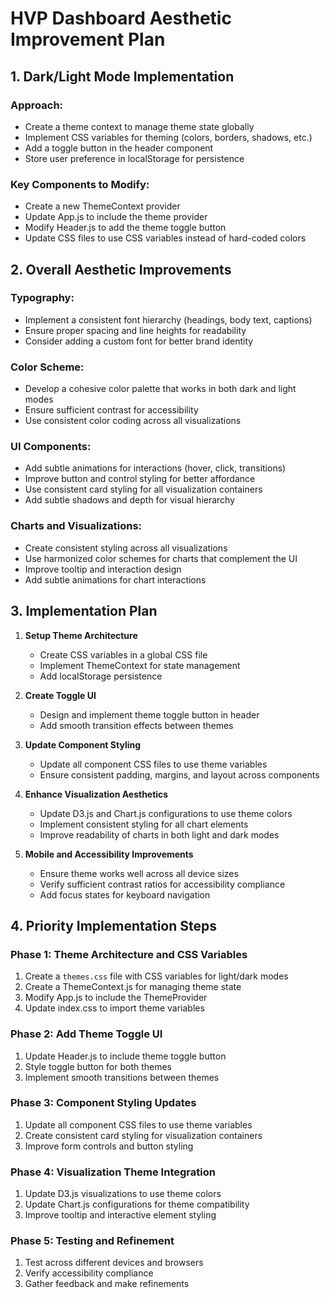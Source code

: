 # HVP Dashboard Aesthetic Improvement Plan

## 1. Dark/Light Mode Implementation

### Approach:
- Create a theme context to manage theme state globally
- Implement CSS variables for theming (colors, borders, shadows, etc.)
- Add a toggle button in the header component
- Store user preference in localStorage for persistence

### Key Components to Modify:
- Create a new ThemeContext provider
- Update App.js to include the theme provider
- Modify Header.js to add the theme toggle button
- Update CSS files to use CSS variables instead of hard-coded colors

## 2. Overall Aesthetic Improvements

### Typography:
- Implement a consistent font hierarchy (headings, body text, captions)
- Ensure proper spacing and line heights for readability
- Consider adding a custom font for better brand identity

### Color Scheme:
- Develop a cohesive color palette that works in both dark and light modes
- Ensure sufficient contrast for accessibility
- Use consistent color coding across all visualizations

### UI Components:
- Add subtle animations for interactions (hover, click, transitions)
- Improve button and control styling for better affordance
- Use consistent card styling for all visualization containers
- Add subtle shadows and depth for visual hierarchy

### Charts and Visualizations:
- Create consistent styling across all visualizations
- Use harmonized color schemes for charts that complement the UI
- Improve tooltip and interaction design
- Add subtle animations for chart interactions

## 3. Implementation Plan

1. **Setup Theme Architecture**
   - Create CSS variables in a global CSS file
   - Implement ThemeContext for state management
   - Add localStorage persistence

2. **Create Toggle UI**
   - Design and implement theme toggle button in header
   - Add smooth transition effects between themes

3. **Update Component Styling**
   - Update all component CSS files to use theme variables
   - Ensure consistent padding, margins, and layout across components

4. **Enhance Visualization Aesthetics**
   - Update D3.js and Chart.js configurations to use theme colors
   - Implement consistent styling for all chart elements
   - Improve readability of charts in both light and dark modes

5. **Mobile and Accessibility Improvements**
   - Ensure theme works well across all device sizes
   - Verify sufficient contrast ratios for accessibility compliance
   - Add focus states for keyboard navigation

## 4. Priority Implementation Steps

### Phase 1: Theme Architecture and CSS Variables
1. Create a `themes.css` file with CSS variables for light/dark modes
2. Create a ThemeContext.js for managing theme state
3. Modify App.js to include the ThemeProvider
4. Update index.css to import theme variables

### Phase 2: Add Theme Toggle UI
1. Update Header.js to include theme toggle button
2. Style toggle button for both themes
3. Implement smooth transitions between themes

### Phase 3: Component Styling Updates
1. Update all component CSS files to use theme variables
2. Create consistent card styling for visualization containers
3. Improve form controls and button styling

### Phase 4: Visualization Theme Integration
1. Update D3.js visualizations to use theme colors
2. Update Chart.js configurations for theme compatibility
3. Improve tooltip and interactive element styling

### Phase 5: Testing and Refinement
1. Test across different devices and browsers
2. Verify accessibility compliance
3. Gather feedback and make refinements